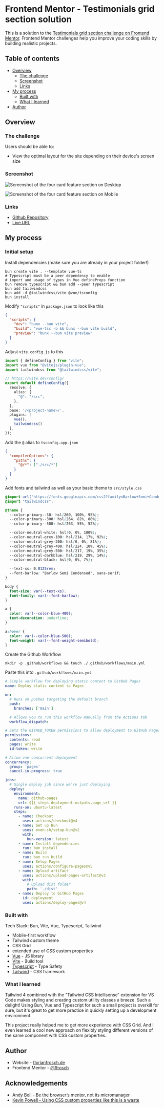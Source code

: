 # Frontend Mentor - Testimonials grid section solution

This is a solution to the [Testimonials grid section challenge on Frontend Mentor](https://www.frontendmentor.io/challenges/testimonials-grid-section-Nnw6J7Un7). Frontend Mentor challenges help you improve your coding skills by building realistic projects. 

## Table of contents

- [Overview](#overview)
  - [The challenge](#the-challenge)
  - [Screenshot](#screenshot)
  - [Links](#links)
- [My process](#my-process)
  - [Built with](#built-with)
  - [What I learned](#what-i-learned)
- [Author](#author)

## Overview

### The challenge

Users should be able to:

- View the optimal layout for the site depending on their device's screen size

### Screenshot

![Screenshot of the four card feature section on Desktop](./screenshot_desktop.png)

![Screenshot of the four card feature section on Mobile](./screenshot_mobile.png)

### Links

- [Github Repository](https://github.com/ffrosch/frontendmentor-testimonials-grid-section)
- [Live URL](https://ffrosch.github.io/frontendmentor-testimonials-grid-section/)

## My process

### Initial setup

Install dependencies (make sure you are already in your project folder!)

```shell
bun create vite . --template vue-ts
# Typescript must be a peer dependency to enable
# import and usage of types in Vue defineProps function
bun remove typescript && bun add --peer typescript
bun add tailwindcss
bun add -d @tailwindcss/vite @vue/tsconfig
bun install
```

Modify `"scripts"` in `package.json` to look like this

```json
{
  "scripts": {
    "dev": "bunx --bun vite",
    "build": "vue-tsc -b && bunx --bun vite build",
    "preview": "bunx --bun vite preview"
  }
}
```

Adjust `vite.config.js` to this

```ts
import { defineConfig } from "vite";
import vue from "@vitejs/plugin-vue";
import tailwindcss from "@tailwindcss/vite";

// https://vite.dev/config/
export default defineConfig({
  resolve: {
    alias: {
      "@": "/src",
    },
  },
  base: '/<project-name>/',
  plugins: [
    vue(),
    tailwindcss()
  ],
});
```

Add the `@` alias to `tsconfig.app.json`

```json
{
  "compilerOptions": {
    "paths": {
      "@/*": ["./src/*"]
    }
  }
}
```

Add fonts and tailwind as well as your basic theme to `src/style.css`

```css
@import url("https://fonts.googleapis.com/css2?family=Barlow+Semi+Condensed:wght@500;600&display=swap");
@import "tailwindcss";

@theme {
  --color-primary--50: hsl(260, 100%, 95%);
  --color-primary--300: hsl(264, 82%, 80%);
  --color-primary--500: hsl(263, 55%, 52%);

  --color-neutral-white: hsl(0, 0%, 100%);
  --color-neutral-grey-100: hsl(214, 17%, 92%);
  --color-neutral-grey-200: hsl(0, 0%, 81%);
  --color-neutral-grey-400: hsl(224, 10%, 45%);
  --color-neutral-grey-500: hsl(217, 19%, 35%);
  --color-neutral-darkblue: hsl(219, 29%, 14%);
  --color-neutral-black: hsl(0, 0%, 7%);

  --text-xs: 0.8125rem;
  --font-barlow: "Barlow Semi Condensed", sans-serif;
}

body {
  font-size: var(--text-xs);
  font-family: var(--font-barlow);
}

a {
  color: var(--color-blue-400);
  text-decoration: underline;
}

a:hover {
  color: var(--color-blue-500);
  font-weight: var(--font-weight-semibold);
}
```

Create the Github Workflow

```shell
mkdir -p .github/workflows && touch ./.github/workflows/main.yml
```

Paste this into `.github/workflows/main.yml`

```yml
# Simple workflow for deploying static content to GitHub Pages
name: Deploy static content to Pages

on:
  # Runs on pushes targeting the default branch
  push:
    branches: ['main']

  # Allows you to run this workflow manually from the Actions tab
  workflow_dispatch:

# Sets the GITHUB_TOKEN permissions to allow deployment to GitHub Pages
permissions:
  contents: read
  pages: write
  id-token: write

# Allow one concurrent deployment
concurrency:
  group: 'pages'
  cancel-in-progress: true

jobs:
  # Single deploy job since we're just deploying
  deploy:
    environment:
      name: github-pages
      url: ${{ steps.deployment.outputs.page_url }}
    runs-on: ubuntu-latest
    steps:
      - name: Checkout
        uses: actions/checkout@v4
      - name: Set up Bun
        uses: oven-sh/setup-bun@v2
        with:
          bun-version: latest
      - name: Install dependencies
        run: bun install
      - name: Build
        run: bun run build
      - name: Setup Pages
        uses: actions/configure-pages@v5
      - name: Upload artifact
        uses: actions/upload-pages-artifact@v3
        with:
          # Upload dist folder
          path: './dist'
      - name: Deploy to GitHub Pages
        id: deployment
        uses: actions/deploy-pages@v4
```


### Built with

Tech Stack: Bun, Vite, Vue, Typescript, Tailwind

- Mobile-first workflow
- Tailwind custom theme
- CSS Grid
- extended use of CSS custom properties
- [Vue](https://vuejs.org/) - JS library
- [Vite](https://vite.dev/) - Build tool
- [Typescript](https://www.typescriptlang.org/) - Type Safety
- [Tailwind](https://tailwindcss.com/) - CSS framework

### What I learned

Tailwind 4 combined with the "Tailwind CSS Intellisense" extension for VS Code makes styling and creating custom utility classes a breeze. Such a delight!
Using Bun, Vue and Typescript for such a small project is overkill for sure, but it's great to get more practice in quickly setting up a development environment.

This project really helped me to get more experience with CSS Grid. And I even learned a cool new approach on flexibly styling different versions of the same component with CSS custom properties.

## Author

- Website - [florianfrosch.de](https://florianfrosch.de/)
- Frontend Mentor - [@ffrosch](https://www.frontendmentor.io/profile/ffrosch)

## Acknowledgements

- [Andy Bell - Be the browser’s mentor, not its micromanager](https://www.youtube.com/watch?v=5uhIiI9Ld5M)
- [Kevin Powell - Using CSS custom properties like this is a waste](https://www.youtube.com/watch?v=_2LwjfYc1x8&t=622s)